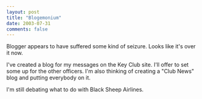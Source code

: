 ```yaml
---
layout: post
title: "Blogemonium"
date: 2003-07-31
comments: false
---
```

Blogger appears to have suffered some kind of seizure. Looks like it's over it
now.




I've created a blog for my messages on the Key Club site. I'll offer to set
some up for the other officers. I'm also thinking of creating a "Club News"
blog and putting everybody on it.




I'm still debating what to do with Black Sheep Airlines.

